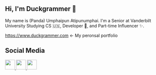 ## Hi, I'm Duckgrammer 👋
My name is (Panda) Umphaipun Atipunumphai. I'm a Senior at Vanderbilt University Studying CS 🇺🇸, Developer 👾, and Part-time Influencer ✨.

https://www.duckgrammer.com <- My peronsal portfolio

## Social Media
<a href="https://www.facebook.com/Duckgrammer/" target="_blank">
  <img src="https://img.shields.io/badge/Facebook-1877F2?style=for-the-badge&logo=facebook&logoColor=white" height="32">
</a>
<a href="https://www.instagram.com/duckgrammer" target="_blank">
  <img src="https://img.shields.io/badge/Instagram-E4405F?style=for-the-badge&logo=instagram&logoColor=white" height="32">
</a>
<a href="https://www.tiktok.com/@duckgrammerai" target="_blank">
  <img src="https://img.shields.io/badge/TikTok-000000?style=for-the-badge&logo=tiktok&logoColor=white" height="32">
</a>
